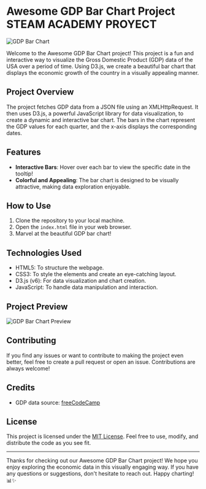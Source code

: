 # Awesome GDP Bar Chart Project STEAM ACADEMY PROYECT

![GDP Bar Chart](https://i.imgur.com/fq4OjFR.png)

Welcome to the Awesome GDP Bar Chart project! This project is a fun and interactive way to visualize the Gross Domestic Product (GDP) data of the USA over a period of time. Using D3.js, we create a beautiful bar chart that displays the economic growth of the country in a visually appealing manner.

## Project Overview

The project fetches GDP data from a JSON file using an XMLHttpRequest. It then uses D3.js, a powerful JavaScript library for data visualization, to create a dynamic and interactive bar chart. The bars in the chart represent the GDP values for each quarter, and the x-axis displays the corresponding dates.

## Features

- **Interactive Bars**: Hover over each bar to view the specific date in the tooltip!
- **Colorful and Appealing**: The bar chart is designed to be visually attractive, making data exploration enjoyable.

## How to Use

1. Clone the repository to your local machine.
2. Open the `index.html` file in your web browser.
3. Marvel at the beautiful GDP bar chart!

## Technologies Used

- HTML5: To structure the webpage.
- CSS3: To style the elements and create an eye-catching layout.
- D3.js (v6): For data visualization and chart creation.
- JavaScript: To handle data manipulation and interaction.

## Project Preview

![GDP Bar Chart Preview](https://i.imgur.com/fq4OjFR.png)

## Contributing

If you find any issues or want to contribute to making the project even better, feel free to create a pull request or open an issue. Contributions are always welcome!

## Credits

- GDP data source: [freeCodeCamp](https://www.freecodecamp.org/)

## License

This project is licensed under the [MIT License](LICENSE). Feel free to use, modify, and distribute the code as you see fit.

---

Thanks for checking out our Awesome GDP Bar Chart project! We hope you enjoy exploring the economic data in this visually engaging way. If you have any questions or suggestions, don't hesitate to reach out. Happy charting! 📊✨
